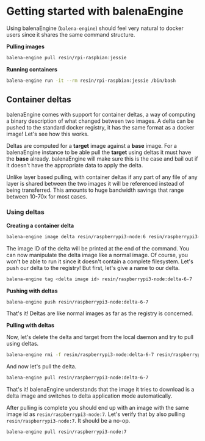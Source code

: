 # Getting started with balenaEngine

Using balenaEngine (`balena-engine`) should feel very natural to docker users
since it shares the same command structure.

**Pulling images**

```bash
balena-engine pull resin/rpi-raspbian:jessie
```

**Running containers**

```bash
balena-engine run -it --rm resin/rpi-raspbian:jessie /bin/bash
```

## Container deltas

balenaEngine comes with support for container deltas, a way of computing a binary
description of what changed between two images. A delta can be pushed to the
standard docker registry, it has the same format as a docker image! Let's see
how this works.

Deltas are computed for a **target** image against a **base** image. For a
balenaEngine instance to be able pull the **target** using deltas it must have the
**base** already. balenaEngine will make sure this is the case and bail out if it
doesn't have the appropriate data to apply the delta.

Unlike layer based pulling, with container deltas if any part of any file of
any layer is shared between the two images it will be referenced instead of
being transferred. This amounts to huge bandwidth savings that range between
10-70x for most cases.

### Using deltas

**Creating a container delta**

```bash
balena-engine image delta resin/raspberrypi3-node:6 resin/raspberrypi3-node:7
```

The image ID of the delta will be printed at the end of the command. You can
now manipulate the delta image like a normal image. Of course, you won't be
able to run it since it doesn't contain a complete filesystem. Let's push our
delta to the registry! But first, let's give a name to our delta.

```bash
balena-engine tag <delta image id> resin/raspberrypi3-node:delta-6-7
```

**Pushing with deltas**

```bash
balena-engine push resin/raspberrypi3-node:delta-6-7
```
That's it! Deltas are like normal images as far as the registry is concerned.

**Pulling with deltas**

Now, let's delete the delta and target from the local daemon and try to pull using deltas.
```bash
balena-engine rmi -f resin/raspberrypi3-node:delta-6-7 resin/raspberrypi3-node:7
```
And now let's pull the delta.
```bash
balena-engine pull resin/raspberrypi3-node:delta-6-7
```

That's it! balenaEngine understands that the image it tries to download is a delta
image and switches to delta application mode automatically.

After pulling is complete you should end up with an image with the same image
id as `resin/raspberrypi3-node:7`. Let's verify that by also pulling
`resin/raspberrypi3-node:7`. It should be a no-op.

```bash
balena-engine pull resin/raspberrypi3-node:7
```
